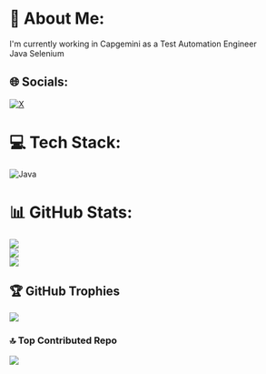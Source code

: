 # 💫 About Me:
I'm currently working in Capgemini as a Test Automation Engineer<br>Java Selenium<br>


## 🌐 Socials:
[![X](https://img.shields.io/badge/X-black.svg?logo=X&logoColor=white)](https://x.com/https://x.com/lii4eee) 

# 💻 Tech Stack:
![Java](https://img.shields.io/badge/java-%23ED8B00.svg?style=for-the-badge&logo=openjdk&logoColor=white)
# 📊 GitHub Stats:
![](https://github-readme-stats.vercel.app/api?username=lii4ee&theme=dark&hide_border=false&include_all_commits=false&count_private=false)<br/>
![](https://github-readme-streak-stats.herokuapp.com/?user=lii4ee&theme=dark&hide_border=false)<br/>
![](https://github-readme-stats.vercel.app/api/top-langs/?username=lii4ee&theme=dark&hide_border=false&include_all_commits=false&count_private=false&layout=compact)

## 🏆 GitHub Trophies
![](https://github-profile-trophy.vercel.app/?username=lii4ee&theme=radical&no-frame=false&no-bg=true&margin-w=4)

### 🔝 Top Contributed Repo
![](https://github-contributor-stats.vercel.app/api?username=lii4ee&limit=5&theme=dark&combine_all_yearly_contributions=true)
